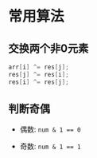 # 常用算法

## 交换两个非0元素

```java
arr[i] ^= res[j];
res[j] ^= res[i];
res[i] ^= res[j];
```

## 判断奇偶

- 偶数: `num & 1 == 0`

- 奇数: `num & 1 == 1`


